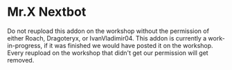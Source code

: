 # Mr.X Nextbot
Do not reupload this addon on the workshop without the permission of either Roach, Dragoteryx, or IvanVladimir04.
This addon is currently a work-in-progress, if it was finished we would have posted it on the workshop.
Every reupload on the workshop that didn't get our permission will get removed.
